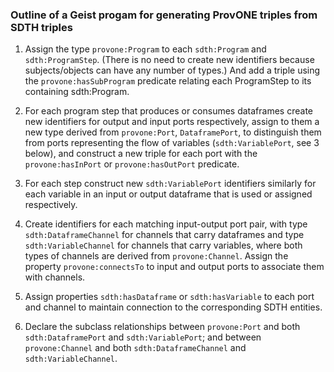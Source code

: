 ### Outline of a Geist progam for generating ProvONE triples from SDTH triples

1. Assign the type `provone:Program` to each `sdth:Program` and `sdth:ProgramStep`. 
(There is no need to create new identifiers because subjects/objects can have any number of types.)
And add a triple using the `provone:hasSubProgram` predicate relating each ProgramStep to its containing
sdth:Program.

2. For each program step that produces or consumes dataframes create new identifiers for output and input ports respectively, assign to them a new type derived from `provone:Port`, `DataframePort`,  to distinguish them from ports representing the flow of variables (`sdth:VariablePort`, see 3 below), and construct a new triple for each port with the `provone:hasInPort` or `provone:hasOutPort` predicate. 

3. For each step construct new `sdth:VariablePort` identifiers similarly for each variable in an input or output dataframe that is used or assigned respectively.

4. Create identifiers for each matching input-output port pair, with type `sdth:DataframeChannel` for channels that carry dataframes and type `sdth:VariableChannel` for channels that carry variables, where both types of channels are derived from `provone:Channel`. Assign the property `provone:connectsTo` to input and output ports to associate them with channels.

5. Assign properties `sdth:hasDataframe` or `sdth:hasVariable` to each port and channel to maintain connection to the corresponding SDTH entities.

6. Declare the subclass relationships between `provone:Port` and both `sdth:DataframePort` and `sdth:VariablePort`; and between `provone:Channel` and both `sdth:DataframeChannel` and `sdth:VariableChannel`.


